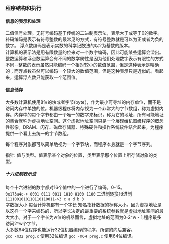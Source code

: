 ### 程序结构和执行
#### 信息的表示和处理
二值信号处理。无符号编码基于传统的二进制表示法，表示大于或等于0的数字。 补码编码是表示有符号整数的最常见的方式，有符号整数就是可以为正或者为负的数字。 浮点数编码是表示实数的科学记数法的以2为基数的版本。<br>
计算机的表示法是用有限数量的位来对一个数字编码，因此可能某些运算会溢出。整数运算和浮点数运算会有不同的数学属性是因为他们处理数字表示有限性的方式不同--整数的表示虽然只能编码一个相对较小的数值范围，但是这种表示是精确的；而浮点数虽然可以编码一个较大的数值范围，但是这种表示只是近似的。看起来，运算浮点数只能获取一个范围值。<br>

#### 信息储存
大多数计算机使用8位的块或者字节(byte)，作为最小可寻址的内存单位，而不是访问内存中单独的位。机器级程序将内存视为一个非常大的字节数组，称为虚拟内存。内存中的每个字节都由一个唯一的数字来标识，称为它的地址，所有可能地址的集合就称为虚拟地址空间。这个虚拟地址空间只是一个展现给机器级程序的概念性影像。DRAM、闪存、磁盘存储器、特殊硬件和操作系统软件结合起来，为程序提供一个看上去统一的字节数组。<br>

每个程序对象都可以简单地视为一个字节块，而程序本身就是一个字节序列。<br>

指针: 值与类型。值表示某个对象的位置，类型表示那个位置上所存储对象的类型。<br>

##### 十六进制表示法
每个十六进制的数字都对16个值中的一个进行了编码。0-15。<br>
`0x173a4c-> 0001 0111 0011 1010 0100 1100` 二进制转换16进制 `1111001010110110110011->3 c a d b 3`<br>
字数据大小 每台计算机都有一个字长 知名指针数据的标称大小。因为虚拟地址是以这样一个字来编码的，所以字长决定的最重要的系统参数就是虚拟地址空间的最大大小。对于一个字长为w位的机器而言，虚拟地址的范围为0-2^w - 1,程序最多访问2^w个字节。<br>
大多数64位程序也能运行32位机器编译的程序，所谓的向后兼容。<br>
`gcc -m32 prog.c` 使用32位编译 `gcc -m64 prog.c` 使用64位编译。<br> 

